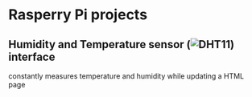# Rasperry Pi projects

## Humidity and Temperature sensor (![DHT11](http://www.uugear.com/portfolio/dht11-humidity-temperature-sensor-module/)) interface
  constantly measures temperature and humidity while updating a HTML page
